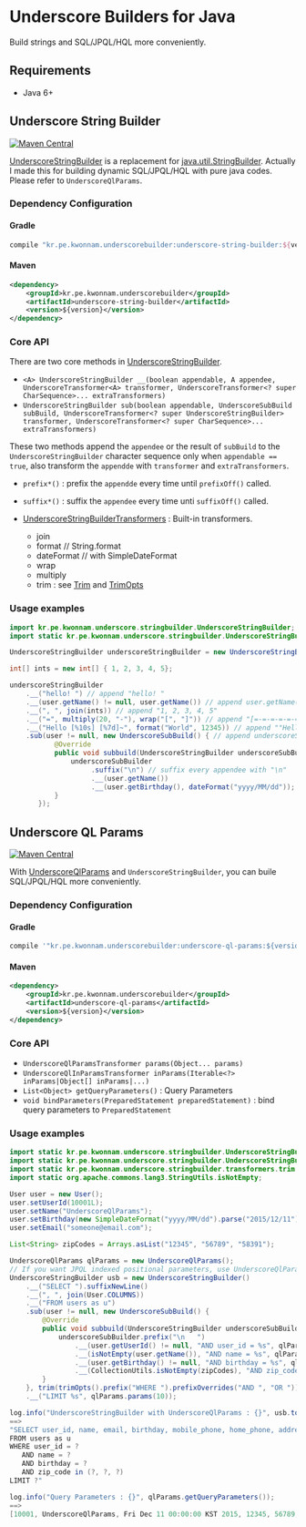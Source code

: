 # Underscore Builders for Java
Build strings and SQL/JPQL/HQL more conveniently.

## Requirements
* Java 6+

## Underscore String Builder
[![Maven Central](https://maven-badges.herokuapp.com/maven-central/kr.pe.kwonnam.underscorebuilder/underscore-string-builder/badge.svg)](https://maven-badges.herokuapp.com/maven-central/kr.pe.kwonnam.underscorebuilder/underscore-string-builder)

[UnderscoreStringBuilder](https://github.com/kwon37xi/underscore-builder/blob/master/underscore-string-builder/src/main/java/kr/pe/kwonnam/underscore/stringbuilder/UnderscoreStringBuilder.java) is a replacement for [java.util.StringBuilder](https://docs.oracle.com/javase/8/docs/api/java/lang/StringBuilder.html).
Actually I made this for building dynamic SQL/JPQL/HQL with pure java codes. Please refer to `UnderscoreQlParams`.

### Dependency Configuration
#### Gradle
```groovy
compile "kr.pe.kwonnam.underscorebuilder:underscore-string-builder:${version}"
```
#### Maven
```xml
<dependency>
    <groupId>kr.pe.kwonnam.underscorebuilder</groupId>
    <artifactId>underscore-string-builder</artifactId>
    <version>${version}</version>
</dependency>
```

### Core API
There are two core methods in [UnderscoreStringBuilder](https://github.com/kwon37xi/underscore-builder/blob/master/underscore-string-builder/src/main/java/kr/pe/kwonnam/underscore/stringbuilder/UnderscoreStringBuilder.java).

* `<A> UnderscoreStringBuilder __(boolean appendable, A appendee, UnderscoreTransformer<A> transformer, UnderscoreTransformer<? super CharSequence>... extraTransformers)`
* `UnderscoreStringBuilder sub(boolean appendable, UnderscoreSubBuild subBuild, UnderscoreTransformer<? super UnderscoreStringBuilder> transformer, UnderscoreTransformer<? super CharSequence>... extraTransformers)`

These two methods append the `appendee` or the result of `subBuild` to the `UnderscoreStringBuilder` character sequence only when `appendable == true`, also transform the `appendde` with `transformer` and `extraTransformers`.

* `prefix*()` : prefix the `appendde` every time until `prefixOff()` called.
* `suffix*()` : suffix the `appendee` every time unti `suffixOff()` called.

* [UnderscoreStringBuilderTransformers](https://github.com/kwon37xi/underscore-builder/blob/master/underscore-string-builder/src/main/java/kr/pe/kwonnam/underscore/stringbuilder/UnderscoreStringBuilderTransformers.java) : Built-in transformers.
  * join
  * format // String.format
  * dateFormat // with SimpleDateFormat
  * wrap
  * multiply
  * trim : see [Trim](https://github.com/kwon37xi/underscore-builder/blob/master/underscore-string-builder/src/main/java/kr/pe/kwonnam/underscore/stringbuilder/transformers/trim/Trim.java) and [TrimOpts](https://github.com/kwon37xi/underscore-builder/blob/master/underscore-string-builder/src/main/java/kr/pe/kwonnam/underscore/stringbuilder/transformers/trim/TrimOpts.java)

### Usage examples
```java
import kr.pe.kwonnam.underscore.stringbuilder.UnderscoreStringBuilder;
import static kr.pe.kwonnam.underscore.stringbuilder.UnderscoreStringBuilderTransformers.*;

UnderscoreStringBuilder underscoreStringBuilder = new UnderscoreStringBuilder();

int[] ints = new int[] { 1, 2, 3, 4, 5};

underscoreStringBuilder
    .__("hello! ") // append "hello! "
    .__(user.getName() != null, user.getName()) // append user.getName() when user.getName() is not null
    .__(", ", join(ints)) // append "1, 2, 3, 4, 5"
    .__("=", multiply(20, "-"), wrap("[", "]")) // append "[=-=-=-=-=-=-=-=-=-=-=-=-=-=-=-=-=-=-=-=]"
    .__("Hello [%10s] [%7d]~", format("World", 12345)) // append ""Hello [     World] [  12345]~"
    .sub(user != null, new UnderscoreSubBuild() { // append underscoreSubBuilder result when user is not null
           @Override
           public void subbuild(UnderscoreStringBuilder underscoreSubBuilder) {
               underscoreSubBuilder
                    .suffix("\n") // suffix every appendee with "\n"
                    .__(user.getName())
                    .__(user.getBirthday(), dateFormat("yyyy/MM/dd"));
           }
       });
```

## Underscore QL Params
[![Maven Central](https://maven-badges.herokuapp.com/maven-central/kr.pe.kwonnam.underscorebuilder/underscore-ql-params/badge.svg)](https://maven-badges.herokuapp.com/maven-central/kr.pe.kwonnam.underscorebuilder/underscore-ql-params)

With [UnderscoreQlParams](https://github.com/kwon37xi/underscore-builder/blob/master/underscore-ql-params/src/main/java/kr/pe/kwonnam/underscore/qlparams/UnderscoreQlParams.java) and `UnderscoreStringBuilder`, you can buile SQL/JPQL/HQL more conveniently.

### Dependency Configuration
#### Gradle
```groovy
compile '"kr.pe.kwonnam.underscorebuilder:underscore-ql-params:${version}"
```
#### Maven
```xml
<dependency>
    <groupId>kr.pe.kwonnam.underscorebuilder</groupId>
    <artifactId>underscore-ql-params</artifactId>
    <version>${version}</version>
</dependency>
```

### Core API
  * `UnderscoreQlParamsTransformer params(Object... params)`
  * `UnderscoreQlInParamsTransformer inParams(Iterable<?> inParams|Object[] inParams|...)`
  * `List<Object> getQueryParameters()` : Query Parameters
  * `void bindParameters(PreparedStatement preparedStatement)` : bind query parameters to `PreparedStatement`

### Usage examples
```java
import static kr.pe.kwonnam.underscore.stringbuilder.UnderscoreStringBuilderTransformers.join;
import static kr.pe.kwonnam.underscore.stringbuilder.UnderscoreStringBuilderTransformers.trim;
import static kr.pe.kwonnam.underscore.stringbuilder.transformers.trim.TrimOpts.trimOpts;
import static org.apache.commons.lang3.StringUtils.isNotEmpty;

User user = new User();
user.setUserId(10001L);
user.setName("UnderscoreQlParams");
user.setBirthday(new SimpleDateFormat("yyyy/MM/dd").parse("2015/12/11"));
user.setEmail("someone@email.com");

List<String> zipCodes = Arrays.asList("12345", "56789", "58391");

UnderscoreQlParams qlParams = new UnderscoreQlParams();
// If you want JPQL indexed positional parameters, use UnderscoreQlParams.withPositionalIndex()
UnderscoreStringBuilder usb = new UnderscoreStringBuilder()
    .__("SELECT ").suffixNewLine()
    .__(", ", join(User.COLUMNS))
    .__("FROM users as u")
    .sub(user != null, new UnderscoreSubBuild() {
        @Override
        public void subbuild(UnderscoreStringBuilder underscoreSubBuilder) {
            underscoreSubBuilder.prefix("\n   ")
                .__(user.getUserId() != null, "AND user_id = %s", qlParams.params(user.getUserId()))
                .__(isNotEmpty(user.getName()), "AND name = %s", qlParams.params(user.getName()))
                .__(user.getBirthday() != null, "AND birthday = %s", qlParams.params(user.getBirthday()))
                .__(CollectionUtils.isNotEmpty(zipCodes), "AND zip_code in (%s)", qlParams.inParams(zipCodes));
        }
    }, trim(trimOpts().prefix("WHERE ").prefixOverrides("AND ", "OR ")))
    .__("LIMIT %s", qlParams.params(10));

log.info("UnderscoreStringBuilder with UnderscoreQlParams : {}", usb.toString());
==>
"SELECT user_id, name, email, birthday, mobile_phone, home_phone, address, zip_code
FROM users as u
WHERE user_id = ?
   AND name = ?
   AND birthday = ?
   AND zip_code in (?, ?, ?)
LIMIT ?"

log.info("Query Parameters : {}", qlParams.getQueryParameters());
==>
[10001, UnderscoreQlParams, Fri Dec 11 00:00:00 KST 2015, 12345, 56789, 58391, 10]
```
